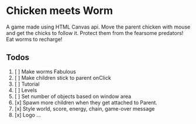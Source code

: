 # Chicken meets Worm

A game made using HTML Canvas api. Move the parent chicken with mouse and get the chicks to follow it. Protect them from the fearsome predators! Eat worms to recharge!

## Todos

1. [ ] Make worms Fabulous
2. [ ] Make children stick to parent onClick
3. [ ] Tutorial
4. [ ] Levels
5. [ ] Set number of objects based on window area
6. [x] Spawn more children when they get attached to Parent.
7. [x] Style world, score, energy, chain, game-over message
8. [x] Logo
       ...
